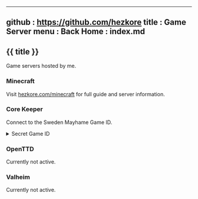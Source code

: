 -----------------------------------------------------------------------------
github  : https://github.com/hezkore
title   : Game Server
menu    :
  Back Home  : index.md
-----------------------------------------------------------------------------

## {{ title }} 

Game servers hosted by me.

### Minecraft

Visit [hezkore.com/minecraft](https://hezkore.com/minecraft) for full guide and server information.

### Core Keeper

Connect to the Sweden Mayhame Game ID.

<details>
  <summary>Secret Game ID</summary>

  `kNQkUVm5ebdunTfeAwzuaXR7HtCG`
</details>

### OpenTTD

Currently not active.

### Valheim

Currently not active.
